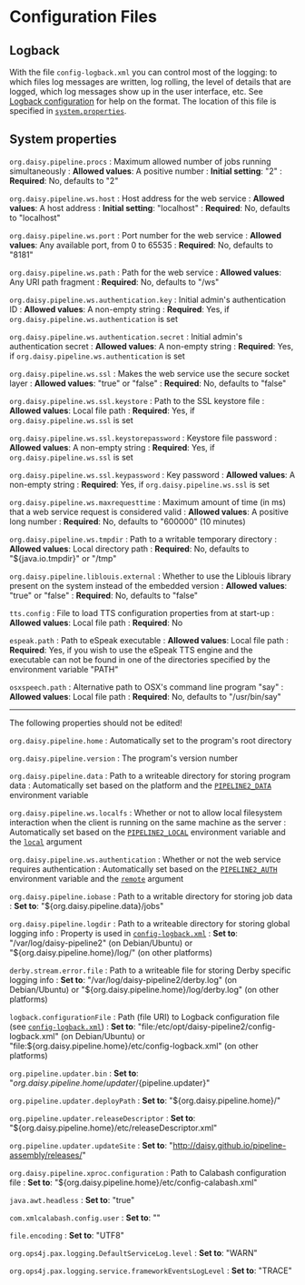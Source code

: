 # Configuration Files

## Logback

With the file `config-logback.xml` you can control most of the
logging: to which files log messages are written, log rolling, the
level of details that are logged, which log messages show up in the
user interface, etc. See
[Logback configuration](http://logback.qos.ch/manual/configuration.html)
for help on the format. The location of this file is specified in
[`system.properties`](#system-properties).

## System properties

`org.daisy.pipeline.procs`
: Maximum allowed number of jobs running simultaneously
: **Allowed values**: A positive number
: **Initial setting**: "2"
: **Required**: No, defaults to "2"

`org.daisy.pipeline.ws.host`
: Host address for the web service
: **Allowed values**: A host address
: **Initial setting**: "localhost"
: **Required**: No, defaults to "localhost"

`org.daisy.pipeline.ws.port`
: Port number for the web service
: **Allowed values**: Any available port, from 0 to 65535
: **Required**: No, defaults to "8181"

`org.daisy.pipeline.ws.path`
: Path for the web service
: **Allowed values**: Any URI path fragment
: **Required**: No, defaults to "/ws"

`org.daisy.pipeline.ws.authentication.key`
: Initial admin's authentication ID
: **Allowed values**: A non-empty string
: **Required**: Yes, if `org.daisy.pipeline.ws.authentication` is set

`org.daisy.pipeline.ws.authentication.secret`
: Initial admin's authentication secret
: **Allowed values**: A non-empty string
: **Required**: Yes, if `org.daisy.pipeline.ws.authentication` is set

`org.daisy.pipeline.ws.ssl`
: Makes the web service use the secure socket layer
: **Allowed values**: "true" or "false"
: **Required**: No, defaults to "false"

`org.daisy.pipeline.ws.ssl.keystore`
: Path to the SSL keystore file
: **Allowed values**: Local file path
: **Required**: Yes, if `org.daisy.pipeline.ws.ssl` is set

`org.daisy.pipeline.ws.ssl.keystorepassword`
: Keystore file password
: **Allowed values**: A non-empty string
: **Required**: Yes, if `org.daisy.pipeline.ws.ssl` is set

`org.daisy.pipeline.ws.ssl.keypassword`
: Key password
: **Allowed values**: A non-empty string
: **Required**: Yes, if `org.daisy.pipeline.ws.ssl` is set

`org.daisy.pipeline.ws.maxrequesttime`
: Maximum amount of time (in ms) that a web service request is considered valid
: **Allowed values**: A positive long number
: **Required**: No, defaults to "600000" (10 minutes)

`org.daisy.pipeline.ws.tmpdir`
: Path to a writable temporary directory
: **Allowed values**: Local directory path
: **Required**: No, defaults to "${java.io.tmpdir}" or "/tmp"

`org.daisy.pipeline.liblouis.external`
: Whether to use the Liblouis library present on the system instead of the embedded version
: **Allowed values**: "true" or "false"
: **Required**: No, defaults to "false"

`tts.config`
: File to load TTS configuration properties from at start-up
: **Allowed values**: Local file path
: **Required**: No

`espeak.path`
: Path to eSpeak executable
: **Allowed values**: Local file path
: **Required**: Yes, if you wish to use the eSpeak TTS engine and the
  executable can not be found in one of the directories specified by
  the environment variable "PATH"

`osxspeech.path`
: Alternative path to OSX's command line program "say"
: **Allowed values**: Local file path
: **Required**: No, defaults to "/usr/bin/say"

<!--
`att.bin.priority`
`att.servers`
`att.client.path`
-->

<!--
`host.protection`
-->

<!-- The following are used in persistence-mysql but persistence-mysql is not included -->

<!--
`org.daisy.pipeline.persistence.url`
: Database connection URL
: **Allowed values**: A JDBC url
: **Initial setting**: "jdbc:mysql://localhost:3306/daisy_pipeline"
: **Required**: Yes

`org.daisy.pipeline.persistence.user`
: Database user
: **Allowed values**: A non-empty string
: **Required**: Yes

`org.daisy.pipeline.persistence.password`
: Database password
: **Allowed values**: A non-empty string
: **Required**: Yes
-->

---

The following properties should not be edited! <!-- FIXME: move them to a different file -->

`org.daisy.pipeline.home`
: Automatically set to the program's root directory

`org.daisy.pipeline.version`
: The program's version number

`org.daisy.pipeline.data`
: Path to a writeable directory for storing program data
: Automatically set based on the platform and the
  [`PIPELINE2_DATA`](Pipeline-as-Service#environment-variables)
  environment variable

`org.daisy.pipeline.ws.localfs`
: Whether or not to allow local filesystem interaction when the client is running on the same machine as the server
: Automatically set based on the
  [`PIPELINE2_LOCAL`](Pipeline-as-Service#environment-variables)
  environment variable and the
  [`local`](Pipeline-as-Service#arguments-for-pipeline2-executable)
  argument

`org.daisy.pipeline.ws.authentication`
: Whether or not the web service requires authentication
: Automatically set based on the
  [`PIPELINE2_AUTH`](Pipeline-as-Service#environment-variables)
  environment variable and the
  [`remote`](Pipeline-as-Service#arguments-for-pipeline2-executable)
  argument

`org.daisy.pipeline.iobase`
: Path to a writable directory for storing job data
: **Set to**: "${org.daisy.pipeline.data}/jobs"

`org.daisy.pipeline.logdir`
: Path to a writeable directory for storing global logging info
: Property is used in [`config-logback.xml`](#logback)
: **Set to**: "/var/log/daisy-pipeline2" (on Debian/Ubuntu) or
  "${org.daisy.pipeline.home}/log/" (on other platforms)

`derby.stream.error.file`
: Path to a writeable file for storing Derby specific logging info
: **Set to**: "/var/log/daisy-pipeline2/derby.log" (on Debian/Ubuntu)
  or "${org.daisy.pipeline.home}/log/derby.log" (on other platforms)

`logback.configurationFile`
: Path (file URI) to Logback configuration file (see [`config-logback.xml`](#logback))
: **Set to**: "file:/etc/opt/daisy-pipeline2/config-logback.xml" (on Debian/Ubuntu) or
  "file:${org.daisy.pipeline.home}/etc/config-logback.xml" (on other platforms)

`org.pipeline.updater.bin`
: **Set to**: "${org.daisy.pipeline.home}/updater/${pipeline.updater}"

`org.pipeline.updater.deployPath`
: **Set to**: "${org.daisy.pipeline.home}/"

`org.pipeline.updater.releaseDescriptor`
: **Set to**: "${org.daisy.pipeline.home}/etc/releaseDescriptor.xml"

`org.pipeline.updater.updateSite`
: **Set to**: "http://daisy.github.io/pipeline-assembly/releases/"

`org.daisy.pipeline.xproc.configuration`
: Path to Calabash configuration file
: **Set to**: "${org.daisy.pipeline.home}/etc/config-calabash.xml"

`java.awt.headless`
: **Set to**: "true"

`com.xmlcalabash.config.user`
: **Set to**: ""

`file.encoding`
: **Set to**: "UTF8"

`org.ops4j.pax.logging.DefaultServiceLog.level` <!-- what is this for? -->
: **Set to**: "WARN"

`org.ops4j.pax.logging.service.frameworkEventsLogLevel` <!-- what is this for? -->
: **Set to**: "TRACE"

<!--
`org.daisy.pipeline.base`
-->

